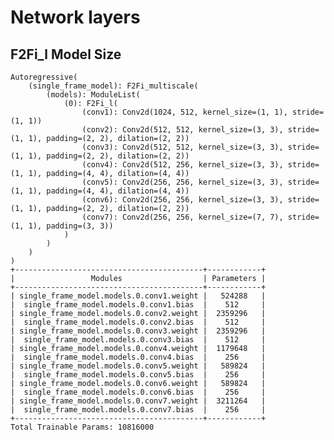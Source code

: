 # Network layers

## F2Fi_l Model Size

    Autoregressive(
        (single_frame_model): F2Fi_multiscale(
            (models): ModuleList(
                (0): F2Fi_l(
                    (conv1): Conv2d(1024, 512, kernel_size=(1, 1), stride=(1, 1))
                    (conv2): Conv2d(512, 512, kernel_size=(3, 3), stride=(1, 1), padding=(2, 2), dilation=(2, 2))
                    (conv3): Conv2d(512, 512, kernel_size=(3, 3), stride=(1, 1), padding=(2, 2), dilation=(2, 2))
                    (conv4): Conv2d(512, 256, kernel_size=(3, 3), stride=(1, 1), padding=(4, 4), dilation=(4, 4))
                    (conv5): Conv2d(256, 256, kernel_size=(3, 3), stride=(1, 1), padding=(4, 4), dilation=(4, 4))
                    (conv6): Conv2d(256, 256, kernel_size=(3, 3), stride=(1, 1), padding=(2, 2), dilation=(2, 2))
                    (conv7): Conv2d(256, 256, kernel_size=(7, 7), stride=(1, 1), padding=(3, 3))
                )
            )
        )
    )
    +------------------------------------------+------------+
    |                 Modules                  | Parameters |
    +------------------------------------------+------------+
    | single_frame_model.models.0.conv1.weight |   524288   |
    |  single_frame_model.models.0.conv1.bias  |    512     |
    | single_frame_model.models.0.conv2.weight |  2359296   |
    |  single_frame_model.models.0.conv2.bias  |    512     |
    | single_frame_model.models.0.conv3.weight |  2359296   |
    |  single_frame_model.models.0.conv3.bias  |    512     |
    | single_frame_model.models.0.conv4.weight |  1179648   |
    |  single_frame_model.models.0.conv4.bias  |    256     |
    | single_frame_model.models.0.conv5.weight |   589824   |
    |  single_frame_model.models.0.conv5.bias  |    256     |
    | single_frame_model.models.0.conv6.weight |   589824   |
    |  single_frame_model.models.0.conv6.bias  |    256     |
    | single_frame_model.models.0.conv7.weight |  3211264   |
    |  single_frame_model.models.0.conv7.bias  |    256     |
    +------------------------------------------+------------+
    Total Trainable Params: 10816000

